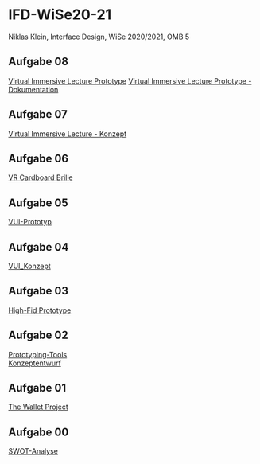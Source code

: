# IFD-WiSe20-21
Niklas Klein, Interface Design, WiSe 2020/2021, OMB 5

## Aufgabe 08
<a href="https://app.draftxr.com/vr/9zKaso" target="blank">Virtual Immersive Lecture Prototype</a>
<a href="https://kleinnik.github.io/IFD-WiSe20-21/08_Virtual_Immersive_Lecture_Prototype/Virtual_Immersive_Lecture.pdf" target="blank">Virtual Immersive Lecture Prototype - Dokumentation</a>
## Aufgabe 07
<a href="https://kleinnik.github.io/IFD-WiSe20-21/07_Virtual_Immersive_Lecture/VR-Entwurf.pdf" target="blank">Virtual Immersive Lecture - Konzept</a>
## Aufgabe 06
<a href="https://kleinnik.github.io/IFD-WiSe20-21/06_Cardboard-Brille/Dokumentation_Cardboard.pdf" target="blank">VR Cardboard Brille</a>
## Aufgabe 05
<a href="https://webuser.hs-furtwangen.de/~kleinnik/Aufgabe5/playground-artyom.html" target="blank">VUI-Prototyp</a>
## Aufgabe 04
<a href="https://kleinnik.github.io/IFD-WiSe20-21/04_VUI_Konzept/VUI_Konzept.pdf" target="blank">VUI_Konzept</a>
## Aufgabe 03
<a href="https://kleinnik.github.io/IFD-WiSe20-21/03_High-Fid_Protype/index.html" target="blank">High-Fid Prototype</a>
## Aufgabe 02
<a href="https://github.com/kleinnik/IFD-WiSe20-21/blob/main/02_Prototyping-Tool/prototyping_tool.md" target="blank">Prototyping-Tools</a> \
<a href="https://github.com/kleinnik/IFD-WiSe20-21/tree/main/02_Prototyping-Tool/Aufgabe2.2" target="blank">Konzeptentwurf</a>
## Aufgabe 01
<a href="https://kleinnik.github.io/IFD-WiSe20-21/01_Wallet-project/Aufgabe01_ifd.pdf" target="blank">The Wallet Project</a>
## Aufgabe 00
<a href="https://kleinnik.github.io/IFD-WiSe20-21/00_SWOT-Analyse/index.html" target="blank">SWOT-Analyse</a>
